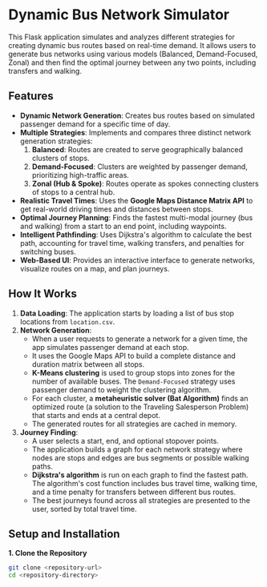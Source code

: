 # Dynamic Bus Network Simulator

This Flask application simulates and analyzes different strategies for creating dynamic bus routes based on real-time demand. It allows users to generate bus networks using various models (Balanced, Demand-Focused, Zonal) and then find the optimal journey between any two points, including transfers and walking.

## Features

- **Dynamic Network Generation**: Creates bus routes based on simulated passenger demand for a specific time of day.
- **Multiple Strategies**: Implements and compares three distinct network generation strategies:
    1.  **Balanced**: Routes are created to serve geographically balanced clusters of stops.
    2.  **Demand-Focused**: Clusters are weighted by passenger demand, prioritizing high-traffic areas.
    3.  **Zonal (Hub & Spoke)**: Routes operate as spokes connecting clusters of stops to a central hub.
- **Realistic Travel Times**: Uses the **Google Maps Distance Matrix API** to get real-world driving times and distances between stops.
- **Optimal Journey Planning**: Finds the fastest multi-modal journey (bus and walking) from a start to an end point, including waypoints.
- **Intelligent Pathfinding**: Uses Dijkstra's algorithm to calculate the best path, accounting for travel time, walking transfers, and penalties for switching buses.
- **Web-Based UI**: Provides an interactive interface to generate networks, visualize routes on a map, and plan journeys.

## How It Works

1.  **Data Loading**: The application starts by loading a list of bus stop locations from `location.csv`.
2.  **Network Generation**:
    - When a user requests to generate a network for a given time, the app simulates passenger demand at each stop.
    - It uses the Google Maps API to build a complete distance and duration matrix between all stops.
    - **K-Means clustering** is used to group stops into zones for the number of available buses. The `Demand-Focused` strategy uses passenger demand to weight the clustering algorithm.
    - For each cluster, a **metaheuristic solver (Bat Algorithm)** finds an optimized route (a solution to the Traveling Salesperson Problem) that starts and ends at a central depot.
    - The generated routes for all strategies are cached in memory.
3.  **Journey Finding**:
    - A user selects a start, end, and optional stopover points.
    - The application builds a graph for each network strategy where nodes are stops and edges are bus segments or possible walking paths.
    - **Dijkstra's algorithm** is run on each graph to find the fastest path. The algorithm's cost function includes bus travel time, walking time, and a time penalty for transfers between different bus routes.
    - The best journeys found across all strategies are presented to the user, sorted by total travel time.

## Setup and Installation

**1. Clone the Repository**
```bash
git clone <repository-url>
cd <repository-directory>
